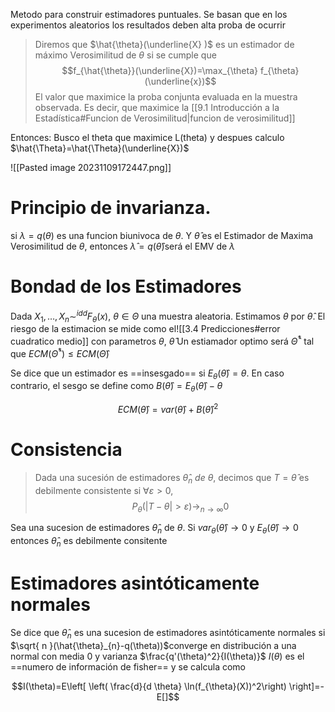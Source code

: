 Metodo para construir estimadores puntuales. Se basan que en los experimentos aleatorios los resultados deben alta proba de ocurrir 

>  Diremos que $\hat{\theta}(\underline{X} )$ es un estimador de máximo Verosimilitud de $\theta$ si se cumple que $$f_{\hat{\theta}}(\underline{X})=\max_{\theta} f_{\theta}(\underline{x})$$
>  El valor que maximice la proba conjunta evaluada en la muestra observada. Es decir, que maximice la [[9.1 Introducción a la Estadística#Funcion de Verosimilitud|funcion de verosimilitud]]

Entonces: Busco el theta que maximice L(theta) y despues calculo $\hat{\Theta}=\hat{\Theta}(\underline{X})$

![[Pasted image 20231109172447.png]]


# Principio de invarianza. 
si $\lambda=q(\theta)$ es una funcion biunivoca de $\theta$. Y $\hat{\theta}$ es el Estimador de Maxima Verosimilitud de $\theta$, entonces $\hat{\lambda}=q(\hat{\theta})$será el EMV de $\lambda$


# Bondad de los Estimadores
Dada $X_{1}, \dots, X_{n} \sim^{idd} F_{\theta}(x), \ \theta \in \Theta$ una muestra aleatoria. Estimamos $\theta$ por $\hat{\theta}$. El riesgo de la estimacion se mide como el![[3.4 Predicciones#error cuadratico medio]] con parametros $\theta$, $\hat{\theta}$
Un estiamador optimo será $\hat{\Theta}^*$ tal que $ECM(\hat{\Theta}^*)\leq ECM(\hat{\Theta})$

Se dice que un estimador es ==insesgado==  si $E_{\theta}(\hat{\theta})=\theta$. En caso contrario, el sesgo se define como $B(\hat{\theta})= E_{\theta}(\hat{\theta})-\theta$ 

$$ECM(\hat{\theta})=var(\hat{\theta})+B(\hat{\theta})^2 $$


# Consistencia
> Dada una sucesión de estimadores $\hat{\theta}_{n} \ de \ \theta$, decimos que $T=\hat{\theta}$ es debilmente consistente si $\forall \varepsilon > 0$, $$P_{\theta}(|T-\theta|>\varepsilon)\to_{n\to\infty} 0$$

Sea una sucesion de estimadores $\hat{\theta}_{n}$ de $\theta$. Si $var_\theta(\hat{\theta})\to{0}$ y $E_{\theta}(\hat{\theta})\to 0$ entonces $\hat{\theta}_{n}$ es debilmente consitente

# Estimadores asintóticamente normales

Se dice que $\hat{\theta}_{n}$ es una sucesion de estimadores asintóticamente normales si  $\sqrt{ n }(\hat{\theta}_{n}-q(\theta))$converge en distribución a una normal con media 0 y varianza $\frac{q'(\theta)^2}{I(\theta)}$
$I(\theta)$ es el ==numero de información de fisher== y se calcula como 

$$I(\theta)=E\left[ \left( \frac{d}{d \theta} \ln(f_{\theta}(X))^2\right) \right]=-E[]$$
